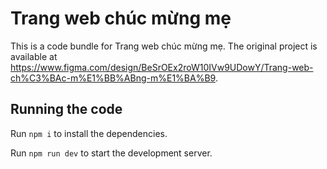 
  # Trang web chúc mừng mẹ

  This is a code bundle for Trang web chúc mừng mẹ. The original project is available at https://www.figma.com/design/BeSrOEx2roW10IVw9UDowY/Trang-web-ch%C3%BAc-m%E1%BB%ABng-m%E1%BA%B9.

  ## Running the code

  Run `npm i` to install the dependencies.

  Run `npm run dev` to start the development server.
  